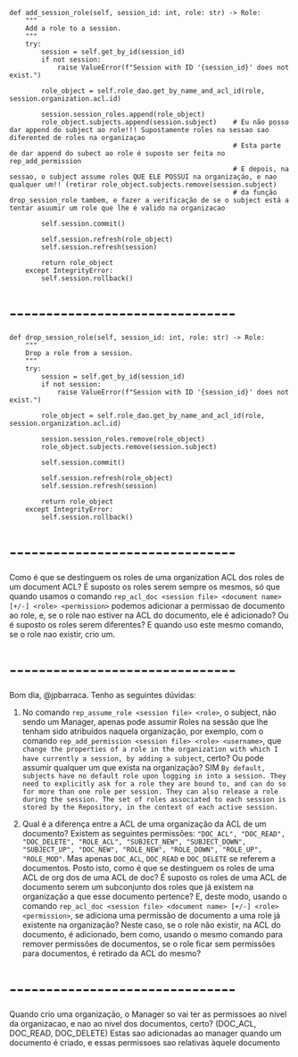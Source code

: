     def add_session_role(self, session_id: int, role: str) -> Role:
        """
        Add a role to a session.
        """
        try:
            session = self.get_by_id(session_id)
            if not session:
                raise ValueError(f"Session with ID '{session_id}' does not exist.")
            
            role_object = self.role_dao.get_by_name_and_acl_id(role, session.organization.acl.id)
            
            session.session_roles.append(role_object)
            role_object.subjects.append(session.subject)    # Eu não posso dar append do subject ao role!!! Supostamente roles na sessao sao diferented de roles na organizaçao
                                                            # Esta parte de dar append do subect ao role é suposto ser feita no rep_add_permission
                                                            # E depois, na sessao, o subject assume roles QUE ELE POSSUI na organizaçáo, e nao qualquer um!! (retirar role_object.subjects.remove(session.subject)
                                                            # da função drop_session_role tambem, e fazer a verificação de se o subject está a tentar asuumir um role que lhe é valido na organizacao
            
            self.session.commit()
            
            self.session.refresh(role_object)
            self.session.refresh(session)
            
            return role_object
        except IntegrityError:
            self.session.rollback()
            
# -------------------------------

    def drop_session_role(self, session_id: int, role: str) -> Role:
        """
        Drop a role from a session.
        """
        try:
            session = self.get_by_id(session_id)
            if not session:
                raise ValueError(f"Session with ID '{session_id}' does not exist.")
            
            role_object = self.role_dao.get_by_name_and_acl_id(role, session.organization.acl.id)
            
            session.session_roles.remove(role_object)
            role_object.subjects.remove(session.subject)
            
            self.session.commit()
            
            self.session.refresh(role_object)
            self.session.refresh(session)
            
            return role_object
        except IntegrityError:
            self.session.rollback()

# -------------------------------

Como é que se destinguem os roles de uma organization ACL dos roles de um document ACL? É suposto os roles serem sempre os mesmos, só que quando usamos o comando
`rep_acl_doc <session file> <document name> [+/-] <role> <permission>` podemos adicionar a permissao de documento ao role, e, se o role nao estiver na ACL do documento, ele é adicionado?
Ou é suposto os roles serem diferentes? E quando uso este mesmo comando, se o role nao
existir, crio um.

# -------------------------------


Bom dia, @jpbarraca. Tenho as seguintes dúvidas:

1. No comando `rep_assume_role <session file> <role>`, o subject, não sendo um Manager, apenas pode assumir Roles na sessão que lhe tenham sido atribuídos naquela organização, por exemplo, com o comando `rep_add_permission <session file> <role> <username>`, que ` change the properties of a role in the organization with which I have currently a session, by adding a subject`, certo? Ou pode assumir qualquer um que exista na organização? SIM `By default, subjects have no default role upon logging in into a session. They need to explicitly ask for a role they are bound to, and can do so for more than one role per session. They can also release a role during the session. The set of roles associated to each session is stored by the Repository, in the context of each active session.`

2. Qual é a diferença entre a ACL de uma organização da ACL de um documento? Existem as seguintes permissões: `"DOC_ACL", "DOC_READ", "DOC_DELETE", "ROLE_ACL", "SUBJECT_NEW", "SUBJECT_DOWN", "SUBJECT_UP", "DOC_NEW", "ROLE_NEW", "ROLE_DOWN", "ROLE_UP", "ROLE_MOD"`. Mas apenas `DOC_ACL`, `DOC_READ` e `DOC_DELETE` se referem a documentos. Posto isto, como é que se destinguem os roles de uma ACL de org dos de uma ACL de doc? 
É suposto os roles de uma ACL de documento serem um subconjunto dos roles que já existem na organização a que esse documento pertence? E, deste modo, usando o comando `rep_acl_doc <session file> <document name> [+/-] <role> <permission>`, se adiciona uma permissão de documento a uma role já existente na organização? Neste caso, se o role não existir, na ACL do documento, 
    é adicionado, bem como, usando o mesmo comando para remover permissões de documentos, se o role ficar sem permissões para documentos, é retirado da ACL do mesmo?

# -------------------------------

Quando crio uma organização, o Manager so vai ter as permissoes ao nivel da organizacao, e nao ao nivel dos documentos, certo? (DOC_ACL, DOC_READ, DOC_DELETE)
Estas sao adicionadas ao manager quando um documento é criado, e essas permissoes sao relativas àquele documento

